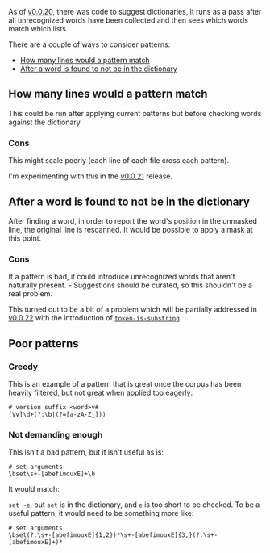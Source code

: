 As of [v0.0.20](https://github.com/check-spelling/check-spelling/releases/tag/v0.0.20), there was code to suggest dictionaries, it runs as a pass after all unrecognized words have been collected and then sees which words match which lists.

There are a couple of ways to consider patterns:

* [How many lines would a pattern match](#how-many-lines-would-a-pattern-match)
* [After a word is found to not be in the dictionary](#after-a-word-is-found-to-not-be-in-the-dictionary)

## How many lines would a pattern match

This could be run after applying current patterns but before checking words against the dictionary

### Cons

This might scale poorly (each line of each file cross each pattern).

I'm experimenting with this in the [v0.0.21](https://github.com/check-spelling/check-spelling/releases/tag/v0.0.21) release.

## After a word is found to not be in the dictionary

After finding a word, in order to report the word's position in the unmasked line, the original line is rescanned. It would be possible to apply a mask at this point.

### Cons

If a pattern is bad, it could introduce unrecognized words that aren't naturally present. - Suggestions should be curated, so this shouldn't be a real problem.

This turned out to be a bit of a problem which will be partially addressed in [v0.0.22](https://github.com/check-spelling/check-spelling/releases/tag/v0.0.22) with the introduction of [`token-is-substring`](https://github.com/check-spelling/check-spelling/wiki/Event-descriptions#token-is-substring).

## Poor patterns

### Greedy

This is an example of a pattern that is great once the corpus has been heavily filtered, but not great when applied too eagerly:
```
# version suffix <word>v#
[Vv]\d+(?:\b|(?=[a-zA-Z_]))
```

### Not demanding enough

This isn't a bad pattern, but it isn't useful as is:

```
# set arguments
\bset\s+-[abefimouxE]+\b
```

It would match:

`set -e`, but `set` is in the dictionary, and `e` is too short to be checked. To be a useful pattern, it would need to be something more like:

```
# set arguments
\bset(?:\s+-[abefimouxE]{1,2})*\s+-[abefimouxE]{3,}(?:\s+-[abefimouxE]+)*
```
